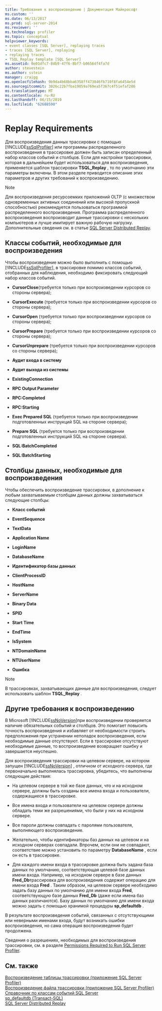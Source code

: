 ```yaml
---
title: Требования к воспроизведению | Документация Майкрософт
ms.custom: ''
ms.date: 06/13/2017
ms.prod: sql-server-2014
ms.reviewer: ''
ms.technology: profiler
ms.topic: conceptual
helpviewer_keywords:
- event classes [SQL Server], replaying traces
- traces [SQL Server], replaying
- replaying traces
- TSQL_Replay template [SQL Server]
ms.assetid: 0e01dfc7-84b9-47f6-8bf7-b0656df4fa7d
author: stevestein
ms.author: sstein
manager: craigg
ms.openlocfilehash: 9b9da4b68bba6358ff473846fb710f8fa6454e5d
ms.sourcegitcommit: 3026c22b7fba19059a769ea5f367c4f51efaf286
ms.translationtype: MT
ms.contentlocale: ru-RU
ms.lasthandoff: 06/15/2019
ms.locfileid: "62688590"
---
```

# <a name="replay-requirements"></a>Replay Requirements
  Для воспроизведения данных трассировки с помощью [!INCLUDE[ssSqlProfiler](../../includes/sssqlprofiler-md.md)] или программы распределенного воспроизведения в трассировке должен быть записан определенный набор классов событий и столбцов. Если для настройки трассировки, которая в дальнейшем будет использоваться для воспроизведения, применяется шаблон трассировки **TSQL_Replay** , то по умолчанию эти параметры включены. В этом разделе приводится описание этих параметров и других требований к воспроизведению.  
  
> [!NOTE]  
>  Для воспроизведения ресурсоемких приложений OLTP (с множеством одновременных активных соединений или высокой пропускной способностью) рекомендуется пользоваться программой распределенного воспроизведения. Программа распределенного воспроизведения воспроизводит данные трассировки с нескольких компьютеров и лучше имитирует важную рабочую нагрузку. Дополнительные сведения см. в статье [SQL Server Distributed Replay](../distributed-replay/sql-server-distributed-replay.md).  
  
## <a name="event-classes-required-for-replay"></a>Классы событий, необходимые для воспроизведения  
 Чтобы воспроизведение можно было выполнить с помощью [!INCLUDE[ssSqlProfiler](../../includes/sssqlprofiler-md.md)], в трассировке помимо классов событий, отобранных для наблюдения, необходимо фиксировать следующий набор классов событий.  
  
-   **CursorClose**(требуется только при воспроизведении курсоров со стороны сервера);  
  
-   **CursorExecute** (требуется только при воспроизведении курсоров со стороны сервера);  
  
-   **CursorOpen** (требуется только при воспроизведении курсоров со стороны сервера);  
  
-   **CursorPrepare** (требуется только при воспроизведении курсоров со стороны сервера);  
  
-   **CursorUnprepare** (требуется только при воспроизведении курсоров со стороны сервера);  
  
-   **Аудит входа в систему**  
  
-   **Аудит выхода из системы**  
  
-   **ExistingConnection**  
  
-   **RPC Output Parameter**  
  
-   **RPC:Completed**  
  
-   **RPC:Starting**  
  
-   **Exec Prepared SQL** (требуется только при воспроизведении подготовленных инструкций SQL на стороне сервера);  
  
-   **Prepare SQL** (требуется только при воспроизведении подготовленных инструкций SQL на стороне сервера).  
  
-   **SQL:BatchCompleted**  
  
-   **SQL:BatchStarting**  
  
## <a name="data-columns-required-for-replay"></a>Столбцы данных, необходимые для воспроизведения  
 Чтобы обеспечить воспроизведение трассировки, в дополнение к любым захватываемым столбцам данных должны захватываться следующие столбцы:  
  
-   **Класс событий**  
  
-   **EventSequence**  
  
-   **TextData**  
  
-   **Application Name**  
  
-   **LoginName**  
  
-   **DatabaseName**  
  
-   **Идентификатор базы данных**  
  
-   **ClientProcessID**  
  
-   **HostName**  
  
-   **ServerName**  
  
-   **Binary Data**  
  
-   **SPID**  
  
-   **Start Time**  
  
-   **EndTime**  
  
-   **IsSystem**  
  
-   **NTDomainName**  
  
-   **NTUserName**  
  
-   **Ошибка**  
  
> [!NOTE]  
>  В трассировках, захватывающих данные для воспроизведения, следует использовать шаблон **TSQL_Replay** .  
  
## <a name="other-replay-requirements"></a>Другие требования к воспроизведению  
 В Microsoft [!INCLUDE[ssNoVersion](../../includes/ssnoversion-md.md)]при воспроизведении проверяется наличие обязательных событий и столбцов. Это помогает повысить точность воспроизведения и избавляет от необходимости строить предположения при устранении неполадок воспроизведения, если необходимые данные отсутствуют. Если в трассировке отсутствуют необходимые данные, то воспроизведение возвращает ошибку и завершается неуспешно.  
  
 Для воспроизведения трассировки на целевом сервере, на котором запущен [!INCLUDE[ssNoVersion](../../includes/ssnoversion-md.md)] , отличном от исходного сервера, где первоначально выполнялась трассировка, убедитесь, что выполнены следующие действия:  
  
-   На целевом сервере в той же базе данных, что и на исходном сервере, должны быть созданы все имена входа и пользователи, содержащиеся в трассировке.  
  
-   Все имена входа и пользователи на целевом сервере должны обладать теми же разрешениями, что были у них на исходном сервере.  
  
-   Все пароли должны совпадать с паролями пользователя, выполняющего воспроизведение.  
  
-   Желательно, чтобы идентификаторы баз данных на целевом и на исходном серверах совпадали. Впрочем, если они не совпадают, соответствие можно установить по параметру **DatabaseName** , если он есть в трассировке.  
  
-   Для каждого имени входа в трассировке должна быть задана база данных по умолчанию, соответствующая целевой базе данных имени входа. Например, на исходном сервере в базе данных **Fred_Db**трассировка для воспроизведения содержит операцию для имени входа **Fred** . Таким образом, на целевом сервере необходимо задать базу данных по умолчанию для имени входа **Fred**, соответствующую базе данных **Fred_Db** (даже если имена баз данных различаются). Базу данных по умолчанию для имени входа можно задать с помощью хранимой процедуры **sp_defaultdb** .  
  
 В результате воспроизведения событий, связанных с отсутствующими или неверными именами входа, будут возникать ошибки воспроизведения, но сама операция воспроизведения будет продолжена.  
  
 Сведения о разрешениях, необходимых для воспроизведения трассировки, см. в разделе [Permissions Required to Run SQL Server Profiler](sql-server-profiler.md).  
  
## <a name="see-also"></a>См. также  
 [Воспроизведение таблицы трассировки (приложение SQL Server Profiler)](replay-a-trace-table-sql-server-profiler.md)   
 [Воспроизведение файла трассировки (приложение SQL Server Profiler)](replay-a-trace-file-sql-server-profiler.md)   
 [Справочник по классам событий SQL Server](../../relational-databases/event-classes/sql-server-event-class-reference.md)   
 [sp_defaultdb (Transact-SQL)](/sql/relational-databases/system-stored-procedures/sp-defaultdb-transact-sql)   
 [SQL Server Distributed Replay](../distributed-replay/sql-server-distributed-replay.md)  
  
  
